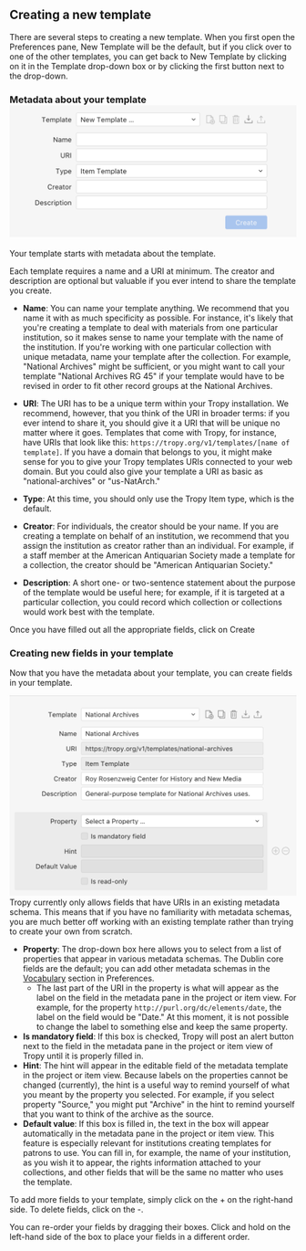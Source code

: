 ## Creating a new template

There are several steps to creating a new template. When you first open the Preferences pane, New Template will be the default, but if you click over to one of the other templates, you can get back to New Template by clicking on it in the Template drop-down box or by clicking the first button next to the drop-down.

### Metadata about your template![](/assets/template-header@2x.png)

Your template starts with metadata about the template.

Each template requires a name and a URI at minimum. The creator and description are optional but valuable if you ever intend to share the template you create.

* **Name**: You can name your template anything. We recommend that you name it with as much specificity as possible. For instance, it's likely that you're creating a template to deal with materials from one particular institution, so it makes sense to name your template with the name of the institution. If you're working with one particular collection with unique metadata, name your template after the collection. For example, "National Archives" might be sufficient, or you might want to call your template "National Archives RG 45" if your template would have to be revised in order to fit other record groups at the National Archives.

* **URI**: The URI has to be a unique term within your Tropy installation. We recommend, however, that you think of the URI in broader terms: if you ever intend to share it, you should give it a URI that will be unique no matter where it goes. Templates that come with Tropy, for instance, have URIs that look like this: `https://tropy.org/v1/templates/[name of template]`. If you have a domain that belongs to you, it might make sense for you to give your Tropy templates URIs connected to your web domain. But you could also give your template a URI as basic as "national-archives" or "us-NatArch."

* **Type**: At this time, you should only use the Tropy Item type, which is the default.

* **Creator**: For individuals, the creator should be your name. If you are creating a template on behalf of an institution, we recommend that you assign the institution as creator rather than an individual. For example, if a staff member at the American Antiquarian Society made a template for a collection, the creator should be "American Antiquarian Society."

* **Description**: A short one- or two-sentence statement about the purpose of the template would be useful here; for example, if it is targeted at a particular collection, you could record which collection or collections would work best with the template.

Once you have filled out all the appropriate fields, click on Create

### Creating new fields in your template

Now that you have the metadata about your template, you can create fields in your template.

![](/assets/template-fields@2x.png)Tropy currently only allows fields that have URIs in an existing metadata schema. This means that if you have no familiarity with metadata schemas, you are much better off working with an existing template rather than trying to create your own from scratch.

* **Property**: The drop-down box here allows you to select from a list of properties that appear in various metadata schemas. The Dublin core fields are the default; you can add other metadata schemas in the [Vocabulary](/using_tropy/templates/vocabularies.md) section in Preferences. 
  * The last part of the URI in the property is what will appear as the label on the field in the metadata pane in the project or item view. For example, for the property `http://purl.org/dc/elements/date`, the label on the field would be "Date." At this moment, it is not possible to change the label to something else and keep the same property.
* **Is mandatory field**: If this box is checked, Tropy will post an alert button next to the field in the metadata pane in the project or item view of Tropy until it is properly filled in.
* **Hint**: The hint will appear in the editable field of the metadata template in the project or item view. Because labels on the properties cannot be changed \(currently\), the hint is a useful way to remind yourself of what you meant by the property you selected. For example, if you select property "Source," you might put "Archive" in the hint to remind yourself that you want to think of the archive as the source. 
* **Default value**: If this box is filled in, the text in the box will appear automatically in the metadata pane in the project or item view. This feature is especially relevant for institutions creating templates for patrons to use. You can fill in, for example, the name of your institution, as you wish it to appear, the rights information attached to your collections, and other fields that will be the same no matter who uses the template. 

To add more fields to your template, simply click on the + on the right-hand side. To delete fields, click on the -.

You can re-order your fields by dragging their boxes. Click and hold on the left-hand side of the box to place your fields in a different order.



